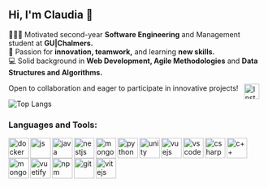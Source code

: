 ## Hi, I'm Claudia 👋

👩🏼‍💻 Motivated second-year **Software Engineering** and Management student at **GU|Chalmers.**
<br>
👾 Passion for **innovation, teamwork,** and learning **new skills.**
<br>
💻 Solid background in **Web Development, Agile Methodologies** and **Data Structures and Algorithms.**

Open to collaboration and eager to participate in innovative projects! [<img align="right" alt="Inst" width="30px" src="https://cdn.jsdelivr.net/gh/devicons/devicon/icons/linkedin/linkedin-original.svg" style="padding-right:10px;" />](https://www.linkedin.com/in/csev)

![Top Langs](https://github-readme-stats.vercel.app/api/top-langs/?username=clausevilla&layout=compact)

### Languages and Tools:

<img align="left" alt="docker" width="40px" src="https://cdn.jsdelivr.net/gh/devicons/devicon@latest/icons/docker/docker-original-wordmark.svg" />
<img align="left" alt="js" width="40px" src="https://cdn.jsdelivr.net/gh/devicons/devicon@latest/icons/javascript/javascript-original.svg" />
<img align="left" alt="java" width="40px" src="https://cdn.jsdelivr.net/gh/devicons/devicon@latest/icons/java/java-original-wordmark.svg" />
<img align="left" alt="nestjs" width="40px" src="https://cdn.jsdelivr.net/gh/devicons/devicon@latest/icons/nestjs/nestjs-original.svg" />
<img align="left" alt="mongoose" width="40px" src="https://cdn.jsdelivr.net/gh/devicons/devicon@latest/icons/mongoose/mongoose-original-wordmark.svg" />
<img align="left" alt="python" width="40px" src="https://cdn.jsdelivr.net/gh/devicons/devicon@latest/icons/python/python-original-wordmark.svg" />
<img align="left" alt="unity" width="40px" src="https://cdn.jsdelivr.net/gh/devicons/devicon@latest/icons/unity/unity-original.svg" />
<img align="left" alt="vuejs" width="40px" src="https://cdn.jsdelivr.net/gh/devicons/devicon@latest/icons/vuejs/vuejs-original-wordmark.svg" />
<img align="left" alt="vscode" width="40px" src="https://cdn.jsdelivr.net/gh/devicons/devicon@latest/icons/vscode/vscode-original.svg" />
<img align="left" alt="csharp" width="40px" src="https://cdn.jsdelivr.net/gh/devicons/devicon@latest/icons/csharp/csharp-original.svg" />
<img align="left" alt="c++" width="40px" src="https://cdn.jsdelivr.net/gh/devicons/devicon@latest/icons/cplusplus/cplusplus-original.svg" />
<img align="left" alt="mongodb" width="40px" src="https://cdn.jsdelivr.net/gh/devicons/devicon@latest/icons/mongodb/mongodb-original-wordmark.svg" />
<img align="left" alt="vuetify" width="40px" src="https://cdn.jsdelivr.net/gh/devicons/devicon@latest/icons/vuetify/vuetify-original.svg" />
<img align="left" alt="npm" width="40px" src="https://cdn.jsdelivr.net/gh/devicons/devicon@latest/icons/npm/npm-original-wordmark.svg" />
<i align="left" alt="ts" width="40px" class="devicon-typescript-plain colored"></i>         
<img align="left" alt="git" width="40px" src="https://cdn.jsdelivr.net/gh/devicons/devicon@latest/icons/git/git-original.svg" />
<img align="left" alt="vitejs" width="40px" src="https://cdn.jsdelivr.net/gh/devicons/devicon@latest/icons/vitejs/vitejs-original.svg" />
          
          
          


          

          
          
          
          
          
          
          
          

          
